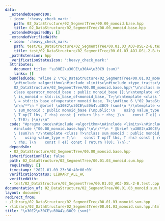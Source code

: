 ```yaml
---
data:
  _extendedDependsOn:
  - icon: ':heavy_check_mark:'
    path: 02_DataStructure/02_SegmentTree/00.00_monoid.base.hpp
    title: 02_DataStructure/02_SegmentTree/00.00_monoid.base.hpp
  _extendedRequiredBy: []
  _extendedVerifiedWith:
  - icon: ':heavy_check_mark:'
    path: test/02_DataStructure/02_SegmentTree/00.01.03_AOJ-DSL-2-B.test.cpp
    title: test/02_DataStructure/02_SegmentTree/00.01.03_AOJ-DSL-2-B.test.cpp
  _pathExtension: hpp
  _verificationStatusIcon: ':heavy_check_mark:'
  attributes:
    document_title: "\u30E2\u30CE\u30A4\u30C9 (sum)"
    links: []
  bundledCode: "#line 2 \"02_DataStructure/02_SegmentTree/00.01.03_monoid.sum.hpp\"\
    \n#include <algorithm>\n#include <limits>\n#include <type_traits>\n#line 3 \"\
    02_DataStructure/02_SegmentTree/00.00_monoid.base.hpp\"\n\nclass monoid_base {};\n\
    class operator_monoid_base : public monoid_base {};\n\ntemplate <class T>\nusing\
    \ is_monoid = std::is_base_of<monoid_base, T>;\n\ntemplate <class T>\nusing is_operator_monoid\
    \ = std::is_base_of<operator_monoid_base, T>;\n#line 6 \"02_DataStructure/02_SegmentTree/00.01.03_monoid.sum.hpp\"\
    \n\n/**\n * @brief \u30E2\u30CE\u30A4\u30C9 (sum)\n */\ntemplate <class T>\nclass\
    \ sum_monoid : public monoid_base {\npublic:\n    using value_type = T;\n    const\
    \ T op(T lhs, T rhs) const { return lhs + rhs; }\n    const T e() const { return\
    \ T(0); }\n};\n"
  code: "#pragma once\n#include <algorithm>\n#include <limits>\n#include <type_traits>\n\
    #include \"00.00_monoid.base.hpp\"\n\n/**\n * @brief \u30E2\u30CE\u30A4\u30C9\
    \ (sum)\n */\ntemplate <class T>\nclass sum_monoid : public monoid_base {\npublic:\n\
    \    using value_type = T;\n    const T op(T lhs, T rhs) const { return lhs +\
    \ rhs; }\n    const T e() const { return T(0); }\n};"
  dependsOn:
  - 02_DataStructure/02_SegmentTree/00.00_monoid.base.hpp
  isVerificationFile: false
  path: 02_DataStructure/02_SegmentTree/00.01.03_monoid.sum.hpp
  requiredBy: []
  timestamp: '2021-01-09 23:36:40+00:00'
  verificationStatus: LIBRARY_ALL_AC
  verifiedWith:
  - test/02_DataStructure/02_SegmentTree/00.01.03_AOJ-DSL-2-B.test.cpp
documentation_of: 02_DataStructure/02_SegmentTree/00.01.03_monoid.sum.hpp
layout: document
redirect_from:
- /library/02_DataStructure/02_SegmentTree/00.01.03_monoid.sum.hpp
- /library/02_DataStructure/02_SegmentTree/00.01.03_monoid.sum.hpp.html
title: "\u30E2\u30CE\u30A4\u30C9 (sum)"
---
```

